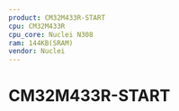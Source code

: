 ```yaml
---
product: CM32M433R-START
cpu: CM32M433R
cpu_core: Nuclei N308
ram: 144KB(SRAM)
vendor: Nuclei
---
```


# CM32M433R-START

